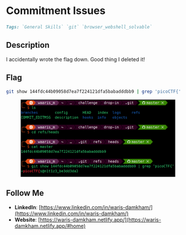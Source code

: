 # Commitment Issues

```markdown
Tags: `General Skills` `git` `browser_webshell_solvable`
```

## **Description**

I accidentally wrote the flag down. Good thing I deleted it!&#x20;

## Flag

```bash
git show 144fdc44b09058d7ea7f224121dfa5babadddbb9 | grep 'picoCTF{'
```

<figure><img src="../.gitbook/assets/Pasted image (1).png" alt=""><figcaption></figcaption></figure>

## Follow Me

* **LinkedIn**: [https://www.linkedin.com/in/waris-damkham/](https://www.linkedin.com/in/waris-damkham/)
* **Website**: [https://waris-damkham.netlify.app/](https://waris-damkham.netlify.app/#home)
